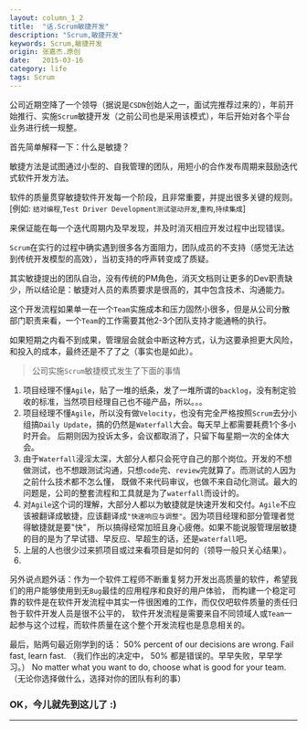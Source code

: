 ```yaml
---
layout: column_1_2
title:  "话.Scrum敏捷开发"
description: "Scrum,敏捷开发"
keywords: Scrum,敏捷开发
origin: 张嘉杰.原创
date:   2015-03-16
category: life
tags: Scrum
---
```

公司近期空降了一个领导（据说是`CSDN`创始人之一，面试完推荐过来的），年前开始推行、实施`Scrum`敏捷开发（之前公司也是采用该模式），年后开始对各个平台业务进行统一规整。
<!--more-->

首先简单解释一下：什么是敏捷？

敏捷方法是试图通过小型的、自我管理的团队，用短小的合作发布周期来鼓励迭代式软件开发方法。

软件的质量贯穿敏捷软件开发每一个阶段，且非常重要，并提出很多关键的规则。[例如: `结对编程`,`Test Driver Development测试驱动开发`,`重构`,`持续集成`]

来保证能在每一个迭代周期内及早发现，并及时消灭相应开发过程中出现错误。

`Scrum`在实行的过程中确实遇到很多各方面阻力，团队成员的不支持（感觉无法达到传统开发模型的高效），当初支持的呼声转变成了质疑。

其实敏捷提出的团队自治，没有传统的PM角色，消灭文档则让更多的Dev职责缺少，所以结论是：敏捷对人员的素质要求是很高的，其中包含技术、沟通能力。

这个开发流程如果单一在一个`Team`实施成本和压力固然小很多，但是从公司分散部门职责来看，一个`Team`的工作需要其他2-3个团队支持才能通畅的执行。

如果短期之内看不到成果，管理层会就会中断这种方式，认为这要承担更大风险，和投入的成本，最终还是不了了之（事实也是如此）。

> 公司实施`Scrum`敏捷模式发生了下面的事情

1. 项目经理不懂`Agile`，贴了一堆的纸条，发了一堆所谓的`backlog`，没有制定验收的标准，当然项目经理自己也不碰产品，所以。。。
2. 项目经理不懂`Agile`，所以没有做`Velocity`，也没有完全严格按照`Scrum`去分小组搞`Daily Update`，搞的仍然是`Waterfall`大会。每天早上都需要耗费1个多小时开会。
后期则因为投诉太多，会议都取消了，只留下每星期一次的全体大会。
3. 由于`Waterfall`浸淫太深，大部分人都只会死守自己的那个岗位。开发的不想做测试，也不想跟测试沟通，只想`code`完、`review`完就算了。而测试的人因为之前什么技术都不怎么懂，
既做不来代码审议，也做不来自动化测试。最大的问题是，公司的整套流程和工具就是为了`waterfall`而设计的。
4. 对`Agile`这个词的理解，大部分人都以为敏捷就是快速开发和交付。`Agile`不应该被翻译成敏捷，应该翻译成`"快速响应与调整"`。因为项目经理和部分管理者觉得敏捷就是要"快"，
所以搞得经常加班且身心疲倦。如果不能说服管理层敏捷的目的是为了早试错、早反应、早超生的话，还是`waterfall`吧。
5. 上层的人也很少过来抓项目或过来看项目是如何的（领导一般只关心结果）。
6. 

另外说点题外话：作为一个软件工程师不断重复努力开发出高质量的软件，希望我们的用户能够使用到无`Bug`最佳的应用程序和良好的用户体验，
而构建一个稳定可靠的软件是在软件开发流程中其实一件很困难的工作，而仅仅吧软件质量的责任归咎于软件开发人员是很不公平的，
软件开发流程是需要来自不同领域人或`Team`一起参与这个过程，而软件质量在这个整个开发流程也是息息相关的。

最后，贴两句最近刚学到的话：
50% percent of our decisions are wrong. Fail fast, learn fast. （我们作出的决定中， 50% 都是错误的。早早失败，早早学习。）
No matter what you want to do, choose what is good for your team.（无论你选择做什么，选择对你的团队有利的事）

### OK，今儿就先到这儿了 :)

-----------------------